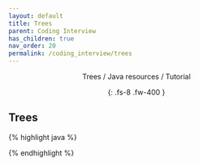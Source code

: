 ```yaml
---
layout: default
title: Trees
parent: Coding Interview
has_children: true
nav_order: 20
permalink: /coding_interview/trees
---
```

<div align="center" markdown="1">
Trees / Java resources / Tutorial

{: .fs-8 .fw-400 }
</div>

## Trees

{% highlight java %}

{% endhighlight %}
